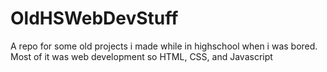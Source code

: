 # OldHSWebDevStuff
A repo for some old projects i made while in highschool when i was bored. Most of it was web development so HTML, CSS, and Javascript
